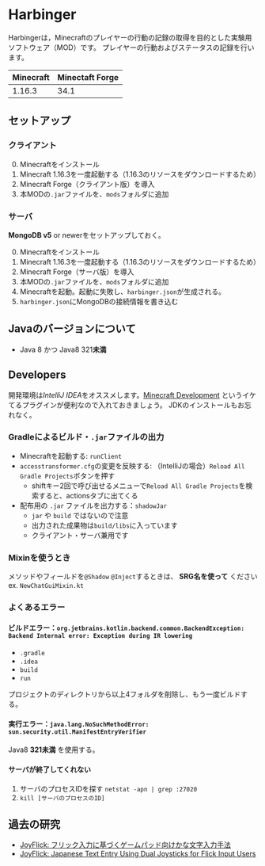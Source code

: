 # Harbinger
Harbingerは，Minecraftのプレイヤーの行動の記録の取得を目的とした実験用ソフトウェア（MOD）です。
プレイヤーの行動およびステータスの記録を行います。

| Minecraft | Minectaft Forge |
|:----------|:----------------|
| 1.16.3    | 34.1            |

## セットアップ
### クライアント
0. Minecraftをインストール
1. Minecraft 1.16.3を一度起動する（1.16.3のリソースをダウンロードするため）
2. Minecraft Forge（クライアント版）を導入
3. 本MODの`.jar`ファイルを、`mods`フォルダに追加

### サーバ
**MongoDB v5** or newerをセットアップしておく。

0. Minecraftをインストール
1. Minecraft 1.16.3を一度起動する（1.16.3のリソースをダウンロードするため）
2. Minecraft Forge（サーバ版）を導入
3. 本MODの`.jar`ファイルを、`mods`フォルダに追加
4. Minecraftを起動。起動に失敗し、`harbinger.json`が生成される。
5. `harbinger.json`にMongoDBの接続情報を書き込む

## Javaのバージョンについて
- Java 8 かつ Java8 321**未満**

## Developers
開発環境は*IntelliJ IDEA*をオススメします。[Minecraft Development](https://plugins.jetbrains.com/plugin/8327-minecraft-development) というイケてるプラグインが便利なので入れておきましょう。
JDKのインストールもお忘れなく。

### Gradleによるビルド・`.jar`ファイルの出力
- Minecraftを起動する: `runClient`
- `accesstransformer.cfg`の変更を反映する: （IntelliJの場合）`Reload All Gradle Projects`ボタンを押す
   - shiftキー2回で呼び出せるメニューで`Reload All Gradle Projects`を検索すると、actionsタブに出てくる
- 配布用の `.jar` ファイルを出力する：`shadowJar`
   - `jar` や `build` ではないので注意
   - 出力された成果物は`build/libs`に入っています
   - クライアント・サーバ兼用です

### Mixinを使うとき
メソッドやフィールドを`@Shadow` `@Inject`するときは、 **SRG名を使って** ください
ex. `NewChatGuiMixin.kt`

### よくあるエラー
#### ビルドエラー：`org.jetbrains.kotlin.backend.common.BackendException: Backend Internal error: Exception during IR lowering`
- `.gradle`
- `.idea`
- `build`
- `run`

プロジェクトのディレクトリから以上4フォルダを削除し、もう一度ビルドする。

#### 実行エラー：`java.lang.NoSuchMethodError: sun.security.util.ManifestEntryVerifier`
Java8 **321未満** を使用する。

#### サーバが終了してくれない
1. サーバのプロセスIDを探す `netstat -apn | grep :27020`
2. `kill [サーバのプロセスのID]`

## 過去の研究
- [JoyFlick: フリック入力に基づくゲームパッド向けかな文字入力手法](https://www.wiss.org/WISS2020Proceedings/data/17.pdf)
- [JoyFlick: Japanese Text Entry Using Dual Joysticks for Flick Input Users](https://link.springer.com/chapter/10.1007%2F978-3-030-85613-7_8)
